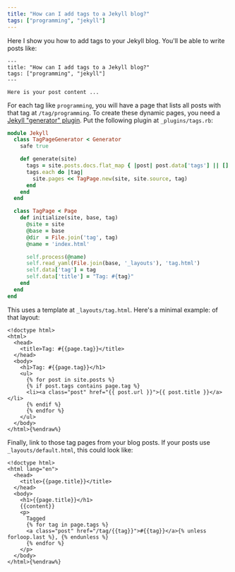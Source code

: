 ```yaml
---
title: "How can I add tags to a Jekyll blog?"
tags: ["programming", "jekyll"]
---
```


Here I show you how to add tags to your Jekyll blog.
You'll be able to write posts like:

```
---
title: "How can I add tags to a Jekyll blog?"
tags: ["programming", "jekyll"]
---

Here is your post content ...
```

For each tag like `programming`,
you will have a page that lists all posts with that tag
at `/tag/programming`.
To create these dynamic pages, you need a [Jekyll "generator" plugin](https://jekyllrb.com/docs/plugins/generators/).
Put the following plugin at `_plugins/tags.rb`:

```rb
module Jekyll
  class TagPageGenerator < Generator
    safe true

    def generate(site)
      tags = site.posts.docs.flat_map { |post| post.data['tags'] || [] }.to_set
      tags.each do |tag|
        site.pages << TagPage.new(site, site.source, tag)
      end
    end
  end

  class TagPage < Page
    def initialize(site, base, tag)
      @site = site
      @base = base
      @dir  = File.join('tag', tag)
      @name = 'index.html'

      self.process(@name)
      self.read_yaml(File.join(base, '_layouts'), 'tag.html')
      self.data['tag'] = tag
      self.data['title'] = "Tag: #{tag}"
    end
  end
end
```

This uses a template at `_layouts/tag.html`.
Here's a minimal example: of that layout:

```html{%raw%}
<!doctype html>
<html>
  <head>
    <title>Tag: #{{page.tag}}</title>
  </head>
  <body>
    <h1>Tag: #{{page.tag}}</h1>
    <ul>
      {% for post in site.posts %}
      {% if post.tags contains page.tag %}
      <li><a class="post" href="{{ post.url }}">{{ post.title }}</a></li>
      {% endif %}
      {% endfor %}
    </ul>
  </body>
</html>{%endraw%}
```

Finally, link to those tag pages from your blog posts.
If your posts use `_layouts/default.html`,
this could look like:

```html{%raw%}
<!doctype html>
<html lang="en">
  <head>
    <title>{{page.title}}</title>
  </head>
  <body>
    <h1>{{page.title}}</h1>
    {{content}}
    <p>
      Tagged 
      {% for tag in page.tags %}
      <a class="post" href="/tag/{{tag}}">#{{tag}}</a>{% unless forloop.last %}, {% endunless %}
      {% endfor %}
    </p>
  </body>
</html>{%endraw%}
```
